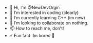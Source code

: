 - 👋 Hi, I’m @NewDevOrgin
- 👀 I’m interested in coding (clearly)
- 🌱 I’m currently learning C++ (im new)
- 💞️ I’m looking to collaborate on nothing.
- 📫 How to reach me, don't!
- ⚡ Fun fact: Im bored 🫤
